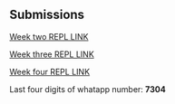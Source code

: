 ## Submissions

[Week two REPL LINK](https://repl.it/@chukwurahEmma/TremendousWordyNagware)

[Week three REPL LINK ](https://repl.it/@chukwurahEmma/week-3-assessment)

[Week four REPL LINK ](https://repl.it/@chukwurahEmma/WealthyLostRuntimes)

Last four digits of whatapp number: **7304**
